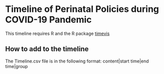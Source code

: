 # Timeline of Perinatal Policies during COVID-19 Pandemic
This timeline requires R and the R package <a href="https://github.com/daattali/timevis/actions">timevis</a> 

## How to add to the timeline
The Timeline.csv file is in the following format:
content|start time|end time|group
